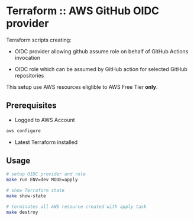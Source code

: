 # Terraform :: AWS GitHub OIDC provider

Terraform scripts creating:

- OIDC provider allowing github assume role on behalf of GitHub Actions invocation

- OIDC role which can be assumed by GitHub action for selected GitHub repositories

This setup use AWS resources eliglible to AWS Free Tier __only__.

## Prerequisites

- Logged to AWS Account

```bash
aws configure
```

- Latest Terraform installed

## Usage

```bash
# setup OIDC provider and role
make run ENV=dev MODE=apply

# show Terraform state
make show-state

# terminates all AWS resource created with apply task
make destroy
```
